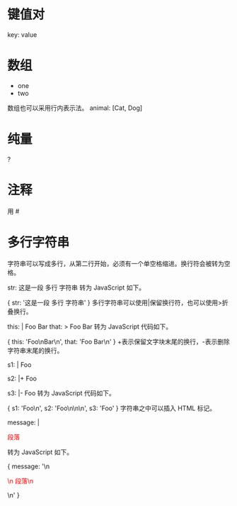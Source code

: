 # 键值对
key: value
# 数组
- one
- two

数组也可以采用行内表示法。
animal: [Cat, Dog]

# 纯量
?

# 注释
用 #

# 多行字符串
字符串可以写成多行，从第二行开始，必须有一个单空格缩进。换行符会被转为空格。


str: 这是一段
  多行
  字符串
转为 JavaScript 如下。


{ str: '这是一段 多行 字符串' }
多行字符串可以使用|保留换行符，也可以使用>折叠换行。


this: |
  Foo
  Bar
that: >
  Foo
  Bar
转为 JavaScript 代码如下。


{ this: 'Foo\nBar\n', that: 'Foo Bar\n' }
+表示保留文字块末尾的换行，-表示删除字符串末尾的换行。


s1: |
  Foo

s2: |+
  Foo


s3: |-
  Foo
转为 JavaScript 代码如下。


{ s1: 'Foo\n', s2: 'Foo\n\n\n', s3: 'Foo' }
字符串之中可以插入 HTML 标记。


message: |

  <p style="color: red">
    段落
  </p>
转为 JavaScript 如下。


{ message: '\n<p style="color: red">\n  段落\n</p>\n' }